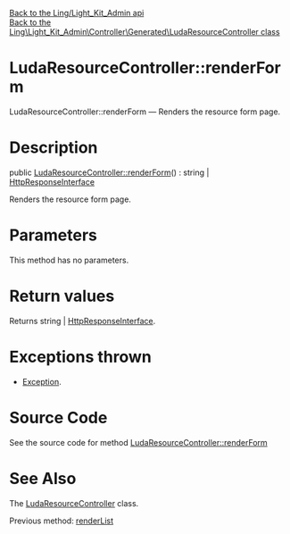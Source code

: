 [Back to the Ling/Light_Kit_Admin api](https://github.com/lingtalfi/Light_Kit_Admin/blob/master/doc/api/Ling/Light_Kit_Admin.md)<br>
[Back to the Ling\Light_Kit_Admin\Controller\Generated\LudaResourceController class](https://github.com/lingtalfi/Light_Kit_Admin/blob/master/doc/api/Ling/Light_Kit_Admin/Controller/Generated/LudaResourceController.md)


LudaResourceController::renderForm
================



LudaResourceController::renderForm — Renders the resource form page.




Description
================


public [LudaResourceController::renderForm](https://github.com/lingtalfi/Light_Kit_Admin/blob/master/doc/api/Ling/Light_Kit_Admin/Controller/Generated/LudaResourceController/renderForm.md)() : string | [HttpResponseInterface](https://github.com/lingtalfi/Light/blob/master/doc/api/Ling/Light/Http/HttpResponseInterface.md)




Renders the resource form page.




Parameters
================

This method has no parameters.


Return values
================

Returns string | [HttpResponseInterface](https://github.com/lingtalfi/Light/blob/master/doc/api/Ling/Light/Http/HttpResponseInterface.md).


Exceptions thrown
================

- [Exception](http://php.net/manual/en/class.exception.php).&nbsp;







Source Code
===========
See the source code for method [LudaResourceController::renderForm](https://github.com/lingtalfi/Light_Kit_Admin/blob/master/Controller/Generated/LudaResourceController.php#L40-L69)


See Also
================

The [LudaResourceController](https://github.com/lingtalfi/Light_Kit_Admin/blob/master/doc/api/Ling/Light_Kit_Admin/Controller/Generated/LudaResourceController.md) class.

Previous method: [renderList](https://github.com/lingtalfi/Light_Kit_Admin/blob/master/doc/api/Ling/Light_Kit_Admin/Controller/Generated/LudaResourceController/renderList.md)<br>

